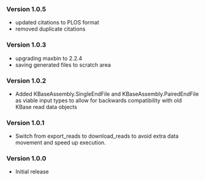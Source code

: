 ### Version 1.0.5
- updated citations to PLOS format
- removed duplicate citations

### Version 1.0.3
- upgrading maxbin to 2.2.4
- saving generated files to scratch area

### Version 1.0.2
- Added KBaseAssembly.SingleEndFile and KBaseAssembly.PairedEndFile as viable input types to allow for backwards compatibility with old KBase read data objects

### Version 1.0.1
- Switch from export_reads to download_reads to avoid extra data movement and speed up execution.

### Version 1.0.0
- Initial release
